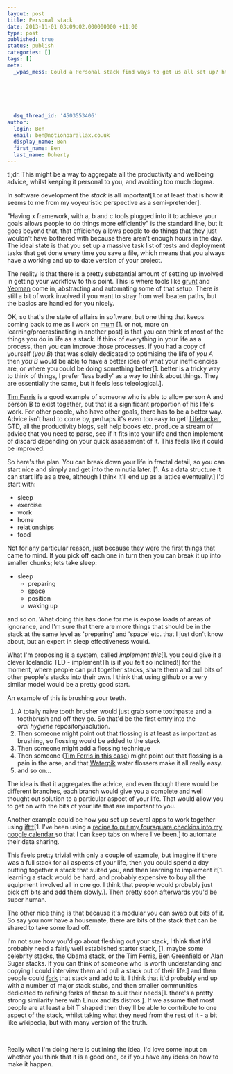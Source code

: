 ```yaml
---
layout: post
title: Personal stack
date: 2013-11-01 03:09:02.000000000 +11:00
type: post
published: true
status: publish
categories: []
tags: []
meta:
  _wpas_mess: Could a Personal stack find ways to get us all set up? http://wp.me/p3wwRK-pb
  

  

  

  dsq_thread_id: '4503553406'
author:
  login: Ben
  email: ben@notionparallax.co.uk
  display_name: Ben
  first_name: Ben
  last_name: Doherty
---
```

<p>tl;dr. This might be a way to aggregate all the productivity and wellbeing advice, whilst keeping it personal to you, and avoiding too much dogma.</p>
<p>In software development the <em>stack</em> is all important[1.or at least that is how it seems to me from my voyeuristic perspective as a semi-pretender].</p>
<p>"Having x framework, with a, b and c tools plugged into it to achieve your goals allows people to do things more efficiently" is the standard line, but it goes beyond that, that efficiency allows people to do things that they just wouldn't have bothered with because there aren't enough hours in the day. The ideal state is that you set up a massive task list of tests and deployment tasks that get done every time you save a file, which means that you always have a working and up to date version of your project.</p>
<p>The reality is that there is a pretty substantial amount of setting up involved in getting your workflow to this point. This is where tools like <a title="The JavaScript Task Runner" href="http://gruntjs.com/">grunt</a> and <a title="Yeoman 1.0 is more than just a tool. It's a workflow; a collection of tools and best practices working in harmony to make developing for the web even better" href="http://yeoman.io/">Yeoman</a> come in, abstracting and automating some of that setup. There is still a bit of work involved if you want to stray from well beaten paths, but the basics are handled for you nicely.</p>
<p>OK, so that's the state of affairs in software, but one thing that keeps coming back to me as I work on <a title="Mum" href="http://notionparallax.co.uk/?p=1497">mum</a> [1. or not, more on learning/procrastinating in another post] is that you can think of most of the things you do in life as a stack. If think of everything in your life as a process, then you can improve those processes. If you had a copy of yourself (<em>you B</em>) that was solely dedicated to optimising the life of <em>you A</em> then <em>you B</em> would be able to have a better idea of what your inefficiencies are, or where you could be doing something better[1. better is a tricky way to think of things, I prefer 'less badly' as a way to think about things. They are essentially the same, but it feels less teleological.].</p>
<p><a href="http://www.fourhourworkweek.com/blog/">Tim Ferris</a> is a good example of someone who is able to allow person A and person B to exist together, but that is a significant proportion of his life's work. For other people, who have other goals, there has to be a better way. Advice isn't hard to come by, perhaps it's even too easy to get! <a href="lifehacker.com.au">Lifehacker</a>, GTD, all the productivity blogs, self help books etc. produce a stream of advice that you need to parse, see if it fits into your life and then implement of discard depending on your quick assessment of it. This feels like it could be improved.</p>
<p>So here's the plan. You can break down your life in fractal detail, so you can start nice and simply and get into the minutia later. [1. As a data structure it can start life as a tree, although I think it'll end up as a lattice eventually.] I'd start with:</p>
<ul>
<li>sleep</li>
<li>exercise</li>
<li>work</li>
<li>home</li>
<li>relationships</li>
<li>food</li>
</ul>
<p>Not for any particular reason, just because they were the first things that came to mind. If you pick off each one in turn then you can break it up into smaller chunks; lets take sleep:</p>
<ul>
<li>sleep
<ul>
<li>preparing</li>
<li>space</li>
<li>position</li>
<li>waking up</li>
</ul>
</li>
</ul>
<p>and so on. What doing this has done for me is expose loads of areas of ignorance, and I'm sure that there are more things that should be in the stack at the same level as 'preparing' and 'space' etc. that I just don't know about, but an expert in sleep effectiveness would.</p>
<p>What I'm proposing is a system, called <em>implement this</em>[1. you could give it a clever Icelandic TLD - implementTh.is if you felt so inclined!] for the moment, where people can put together stacks, share them and pull bits of other people's stacks into their own. I think that using github or a very similar model would be a pretty good start.</p>
<p>An example of this is brushing your teeth.</p>
<ol>
<li>A totally naive tooth brusher would just grab some toothpaste and a toothbrush and off they go. So that'd be the first entry into the <em>oral </em><i>hygiene</i> repository/solution.</li>
<li>Then someone might point out that flossing is at least as important as brushing, so flossing would be added to the stack</li>
<li>Then someone might add a flossing technique</li>
<li>Then someone (<a href="http://www.fourhourworkweek.com/blog/2012/12/20/11-x-mas-gifts-that-can-change-your-life-or-save-your-ass/">Tim Ferris in this case</a>) might point out that flossing is a pain in the arse, and that <a title="buy one in the states and then buy an Aus adaptor" href="http://www.waterpik.com.au/">Waterpik</a> water flossers make it all really easy.</li>
<li>and so on...</li>
</ol>
<p>The idea is that it aggregates the advice, and even though there would be different branches, each branch would give you a complete and well thought out solution to a particular aspect of your life. That would allow you to get on with the bits of your life that are important to you.</p>
<p>Another example could be how you set up several apps to work together using <a href="https://ifttt.com">ifttt</a>[1. I've been using a <a href="https://ifttt.com/myrecipes/personal/6063940/share">recipe to put my foursquare checkins into my google calendar </a>so that I can keep tabs on where I've been.] to automate their data sharing.</p>
<p>This feels pretty trivial with only a couple of example, but imagine if there was a full stack for all aspects of your life, then you could spend a day putting together a stack that suited you, and then learning to implement it[1. learning a stack would be hard, and probably expensive to buy all the equipment involved all in one go. I think that people would probably just pick off bits and add them slowly.]. Then pretty soon afterwards you'd be super human.</p>
<p>The other nice thing is that because it's modular you can swap out bits of it. So say you now have a housemate, there are bits of the stack that can be shared to take some load off.</p>
<p>I'm not sure how you'd go about fleshing out your stack, I think that it'd probably need a fairly well established starter stack, [1. maybe some celebrity stacks, the Obama stack, or the Tim Ferris, Ben Greenfield or Alan Sugar stacks. If you can think of someone who is worth understanding and copying I could interview them and pull a stack out of their life.] and then people could <a href="https://help.github.com/articles/fork-a-repo">fork</a> that stack and add to it. I think that it'd probably end up with a number of major stack stubs, and then smaller communities dedicated to refining forks of those to suit their needs[1. there's a pretty strong similarity here with Linux and its distros.]. If we assume that most people are at least a bit T shaped then they'll be able to contribute to one aspect of the stack, whilst taking what they need from the rest of it - a bit like wikipedia, but with many version of the truth.</p>
<p>&nbsp;</p>
<p>Really what I'm doing here is outlining the idea, I'd love some input on whether you think that it is a good one, or if you have any ideas on how to make it happen.</p>
